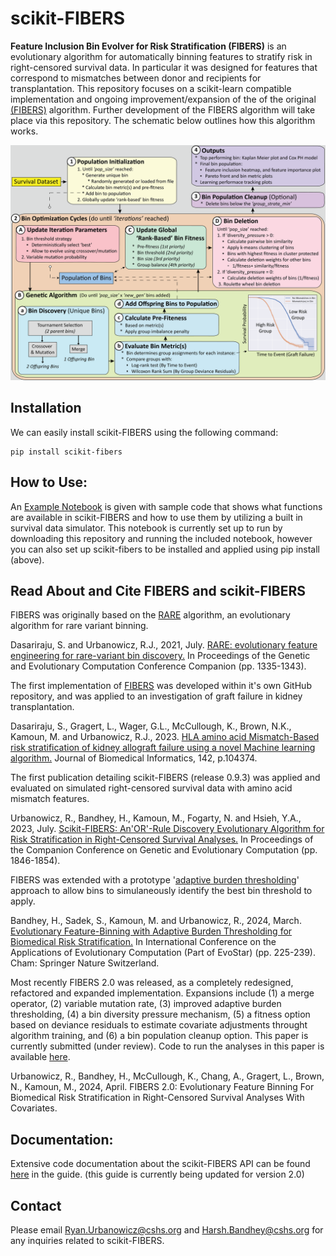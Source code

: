 # scikit-FIBERS

**Feature Inclusion Bin Evolver for Risk Stratification (FIBERS)** is an evolutionary algorithm for automatically binning features to stratify risk in right-censored survival data. In particular it was designed for features that correspond to mismatches between donor and recipients for transplantation. This repository focuses on a scikit-learn compatible implementation and ongoing improvement/expansion of the of the original [(FIBERS)](https://doi.org/10.1016/j.jbi.2023.104374) algorithm. Further development of the FIBERS algorithm will take place via this repository. The schematic below outlines how this algorithm works.

![alttext](https://github.com/UrbsLab/scikit-FIBERS/blob/main/Pictures/FIBERS2.0_paper_vertical_color.png?raw=true)

## Installation
We can easily install scikit-FIBERS using the following command:
```
pip install scikit-fibers
```

## How to Use:
An [Example Notebook](FIBERS_Survival_Demo.ipynb) is given with sample code that shows what functions are available
in scikit-FIBERS and how to use them by utilizing a built in survival data simulator. This notebook is currently set up to run by downloading this repository and running the included notebook, however you can also set up scikit-fibers to be installed and applied using pip install (above).

## Read About and Cite FIBERS and scikit-FIBERS
FIBERS was originally based on the [RARE](https://github.com/UrbsLab/RARE) algorithm, an evolutionary algorithm for rare variant binning.

Dasariraju, S. and Urbanowicz, R.J., 2021, July. [RARE: evolutionary feature engineering for rare-variant bin discovery.](https://dl.acm.org/doi/abs/10.1145/3449726.3463174?casa_token=0MRY0eLfZW0AAAAA:PD75rM0SB_V37prY2Ey1CPCu5twUrWMoPn5C6tD9sBRuQy5TJ_TeqhzWwmvp41gbrsPtQerZpPI56A) In Proceedings of the Genetic and Evolutionary Computation Conference Companion (pp. 1335-1343).

The first implementation of [FIBERS](https://github.com/UrbsLab/FIBERS) was developed within it's own GitHub repository, and was applied to an investigation of graft failure in kidney transplantation. 

Dasariraju, S., Gragert, L., Wager, G.L., McCullough, K., Brown, N.K., Kamoun, M. and Urbanowicz, R.J., 2023. [HLA amino acid Mismatch-Based risk stratification of kidney allograft failure using a novel Machine learning algorithm.](https://www.sciencedirect.com/science/article/pii/S1532046423000953?casa_token=HP4rI5N9iFkAAAAA:-NgwMAlLUWlvLzzBHU9qz08mv-evC19YxIsFH5RTiGpSiXEd-uBuOkfZbuBShTwstT50vDnIsrM) Journal of Biomedical Informatics, 142, p.104374.

The first publication detailing scikit-FIBERS (release 0.9.3) was applied and evaluated on simulated right-censored survival data with amino acid mismatch features.

Urbanowicz, R., Bandhey, H., Kamoun, M., Fogarty, N. and Hsieh, Y.A., 2023, July. [Scikit-FIBERS: An'OR'-Rule Discovery Evolutionary Algorithm for Risk Stratification in Right-Censored Survival Analyses.](https://dl.acm.org/doi/abs/10.1145/3583133.3596393?casa_token=jZEPXXznvuUAAAAA:IdV4u-Q07p8_AEfvnTtLpBJePZzmdR2DsImvtpN0z2mge0tgLwqutEF18q74afpj9pOnQ8OnlxPKjw) In Proceedings of the Companion Conference on Genetic and Evolutionary Computation (pp. 1846-1854).

FIBERS was extended with a prototype '[adaptive burden thresholding](https://github.com/UrbsLab/scikit-FIBERS/tree/evostar_24)' approach to allow bins to simulaneously identify the best bin threshold to apply.

Bandhey, H., Sadek, S., Kamoun, M. and Urbanowicz, R., 2024, March. [Evolutionary Feature-Binning with Adaptive Burden Thresholding for Biomedical Risk Stratification.](https://link.springer.com/chapter/10.1007/978-3-031-56855-8_14) In International Conference on the Applications of Evolutionary Computation (Part of EvoStar) (pp. 225-239). Cham: Springer Nature Switzerland.

Most recently FIBERS 2.0 was released, as a completely redesigned, refactored and expanded implementation. Expansions include (1) a merge operator, (2) variable mutation rate, (3) improved adaptive burden thresholding, (4) a bin diversity pressure mechanism, (5) a fitness option based on deviance residuals to estimate covariate adjustments throught algorithm training, and (6) a bin population cleanup option. This paper is currently submitted (under review). Code to run the analyses in this paper is available [here](https://github.com/UrbsLab/scikit-FIBERS/tree/ppsn).

Urbanowicz, R., Bandhey, H., McCullough, K., Chang, A., Gragert, L., Brown, N., Kamoun, M., 2024, April. FIBERS 2.0: Evolutionary Feature Binning For Biomedical Risk Stratification in Right-Censored Survival Analyses With Covariates.

## Documentation:
Extensive code documentation about the scikit-FIBERS API
can be found [here](https://urbslab.github.io/scikit-FIBERS/skfibers.html) in the guide. (this guide is currently being updated for version 2.0)

## Contact
Please email Ryan.Urbanowicz@cshs.org and Harsh.Bandhey@cshs.org for any
inquiries related to scikit-FIBERS.
